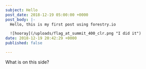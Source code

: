 ```yaml
---
subject: Hello
post_date: 2018-12-19 05:00:00 +0000
post_body: |-
  Hello, this is my first post using forestry.io

  ![hooray](/uploads/flag_at_summit_400_clr.png "I did it")
date: 2018-12-19 20:42:29 +0000
published: false

---
```

What is on this side?